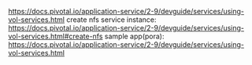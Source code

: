 https://docs.pivotal.io/application-service/2-9/devguide/services/using-vol-services.html
create nfs service instance: https://docs.pivotal.io/application-service/2-9/devguide/services/using-vol-services.html#create-nfs
sample app(pora): https://docs.pivotal.io/application-service/2-9/devguide/services/using-vol-services.html
